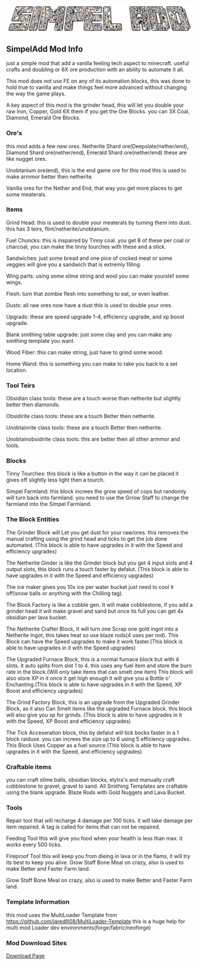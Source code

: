 ![LogoSimpelAdd.png](LogoSimpelAdd.png)

## SimpelAdd Mod Info
just a simple mod that add a vanilla feeling tech aspect to minecraft. useful crafts and doubling or 6X ore production with an ability to automate it all.

This mod does not use FE on any of its automation blocks, this was done to hold true to vanilla and make things feel more advanced without changing the way the game plays.

A key aspect of this mod is the grinder head, this will let you double your raw Iron, Copper, Gold 6X them if you get the Ore Blocks. you can 3X Coal, Diamond, Emerald Ore Blocks.

### Ore's
this mod adds a few new ores. Netherite Shard ore(Deepslate/nether/end), Diamond Shard ore(nether/end), Emerald Shard ore(nether/end) these are like nugget ores.

Unobtanium ore(end), this is the end game ore for this mod this is used to make armmor better then netherite.

Vanilla ores for the Nether and End, that way you get more places to get some meaterals.

### Items
Grind Head: this is used to double your meaterals by turning them into dust. this has 3 teirs, flint/netherite/unobtanium.

Fuel Chuncks: this is inspaired by Tinny coal. you get 8 of these per coal or charcoal, you can make the tinny tourches with these and a stick.

Sandwiches: just some bread and one pice of cocked meat or some veggies will give you a sandwich that is extremly filling.

Wing parts: using some slime string and wool you can make yourslef some wings.

Flesh: turn that zombie flesh into something to eat, or even leather.

Dusts: all raw ores now have a dust this is used to double your ores.

Upgrads: these are speed upgrade 1-4, efficiency upgrade, and xp boost upgrade.

Blank smithing table upgrade: just some clay and you can make any smithing template you want.

Wood Fiber: this can make string, just have to grind some wood.

Home Wand: this is something you can make to take you back to a set location.

### Tool Teirs
Obsidian class tools: these are a touch worse than netherite but slightly better then diamonds.

Obsidirite class tools: these are a touch Better then netherite.

Unobtainrite class tools: these are a touch Better then netherite.

Unobtainobsidirite class tools: this are better then all other armmor and tools.

### Blocks
Tinny Tourches: this block is like a button in the way it can be placed it gives off slightly less light then a tourch.

Simpel Farmland: this block increes the grow speed of cops but randomly will turn back into farmland. you need to use the Grrow Staff to change the farmland into the Simpel Farmland.

### The Block Entities

The Grinder Block will Let you get dust for your raw/ores. this removes the manual crafting using the grind head and ticks to get the job done automated. (This block is able to have upgrades in it with the Speed and efficiency upgrades)

The Netherite Ginder is like the Grinder block but you get 4 input slots and 4 output slots, this block runs a touch faster by defalut. (This block is able to have upgrades in it with the Speed and efficiency upgrades)

The ice maker gives you 10x ice per water bucket just need to cool it off(snow balls or anything with the Chilling tag).

The Block Factory is like a cobble gen. It will make cobblestone, if you add a grinder head it will make gravel and sand but once its full you can get 4x obsidian per lava bucket.

The Netherite Crafter Block, It will turn one Scrap one gold ingot into a Netherite Ingot, this takes heat so use blaze rods(4 uses per rod). This Block can have the Speed upgrades to make it work faster.(This block is able to have upgrades in it with the Speed upgrades)

The Upgraded Furnace Block, this is a normal furnace block but with 4 slots. it auto splits from slot 1 to 4. this uses any fuel item and store the burn rate in the block.(Will only take items that can smelt one item) This block will also store XP in it once it get high enough it will give you a Bottle o' Enchanting.(This block is able to have upgrades in it with the Speed, XP Boost and efficiency upgrades)

The Grind Factory Block, this is an upgrade from the Upgraded Grinder Block, as it also Can Smelt items like the upgraded Furnace block. this block will also give you xp for grinds. (This block is able to have upgrades in it with the Speed, XP Boost and efficiency upgrades)

The Tick Acceseration block, this by defalut will tick bocks faster in a 1 block raiduse. you can increes the size up to 6 using 5 efficiency upgrades. This Block Uses Copper as a fuel source.(This block is able to have upgrades in it with the Speed, and efficiency upgrades)

### Craftable items
you can craft slime balls, obsidian blocks, elytra's and manually craft cobblestone to gravel, gravel to sand. All Smithing Templates are craftable using the blank upgrade. Blaze Rods with Gold Nuggets and Lava Bucket.

### Tools
Repair tool that will recharge  4 damage per 100 ticks. it will take damage per item repaired. A tag is called for items that can not be repaired.

Feeding Tool this will give you food when your health is less than max. it works every 500 ticks.

Fireproof Tool this will keep you from dieing in lava or in the flams, it will try its best to keep you alive.
Grow Staff Bone Meal on crazy, also is used to make Better and Faster Farm land.

Grow Staff Bone Meal on crazy, also is used to make Better and Faster Farm land.


### Template Information
this mod uses the MultiLoader Template from https://github.com/jaredlll08/MultiLoader-Template this is a huge help for multi mod Loader dev environments(forge/fabric/neoforge)

### Mod Download Sites
[Download Page](https://www.curseforge.com/minecraft/mc-mods/simpel-add-mod/files?page=1&pageSize=20)

